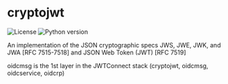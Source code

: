 # cryptojwt

![License](https://img.shields.io/badge/license-Apache%202-blue.svg)
![Python version](https://img.shields.io/badge/python-3.5%20%7C%203.6%20%7C%203.7-blue.svg)

An implementation of the JSON cryptographic specs JWS, JWE, JWK, and JWA [RFC 7515-7518] and JSON Web Token (JWT) [RFC 7519]

oidcmsg is the 1st layer in the
JWTConnect stack (cryptojwt, oidcmsg, oidcservice, oidcrp)
